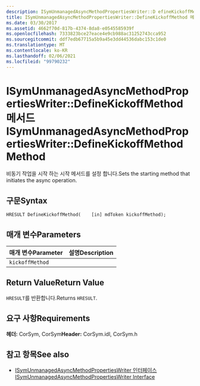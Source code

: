 ```yaml
---
description: ISymUnmanagedAsyncMethodPropertiesWriter::D efineKickoffMethod 메서드에 대해 자세히 알아보세요.
title: ISymUnmanagedAsyncMethodPropertiesWriter::DefineKickoffMethod 메서드
ms.date: 03/30/2017
ms.assetid: 4662f70d-817b-4374-8da8-e0545585939f
ms.openlocfilehash: 7333823bce27eace4e9cb988ac31252743cca952
ms.sourcegitcommit: ddf7edb67715a5b9a45e3dd44536dabc153c1de0
ms.translationtype: MT
ms.contentlocale: ko-KR
ms.lasthandoff: 02/06/2021
ms.locfileid: "99790232"
---
```

# <a name="isymunmanagedasyncmethodpropertieswriterdefinekickoffmethod-method"></a><span data-ttu-id="70572-103">ISymUnmanagedAsyncMethodPropertiesWriter::DefineKickoffMethod 메서드</span><span class="sxs-lookup"><span data-stu-id="70572-103">ISymUnmanagedAsyncMethodPropertiesWriter::DefineKickoffMethod Method</span></span>

<span data-ttu-id="70572-104">비동기 작업을 시작 하는 시작 메서드를 설정 합니다.</span><span class="sxs-lookup"><span data-stu-id="70572-104">Sets the starting method that initiates the async operation.</span></span>  
  
## <a name="syntax"></a><span data-ttu-id="70572-105">구문</span><span class="sxs-lookup"><span data-stu-id="70572-105">Syntax</span></span>  
  
```idl  
HRESULT DefineKickoffMethod(    [in] mdToken kickoffMethod);  
```  
  
## <a name="parameters"></a><span data-ttu-id="70572-106">매개 변수</span><span class="sxs-lookup"><span data-stu-id="70572-106">Parameters</span></span>  
  
|<span data-ttu-id="70572-107">매개 변수</span><span class="sxs-lookup"><span data-stu-id="70572-107">Parameter</span></span>|<span data-ttu-id="70572-108">설명</span><span class="sxs-lookup"><span data-stu-id="70572-108">Description</span></span>|  
|---------------|-----------------|  
|`kickoffMethod`||  
  
## <a name="return-value"></a><span data-ttu-id="70572-109">Return Value</span><span class="sxs-lookup"><span data-stu-id="70572-109">Return Value</span></span>  

 <span data-ttu-id="70572-110">`HRESULT`를 반환합니다.</span><span class="sxs-lookup"><span data-stu-id="70572-110">Returns `HRESULT`.</span></span>  
  
## <a name="requirements"></a><span data-ttu-id="70572-111">요구 사항</span><span class="sxs-lookup"><span data-stu-id="70572-111">Requirements</span></span>  

 <span data-ttu-id="70572-112">**헤더:** CorSym, CorSym</span><span class="sxs-lookup"><span data-stu-id="70572-112">**Header:** CorSym.idl, CorSym.h</span></span>  
  
## <a name="see-also"></a><span data-ttu-id="70572-113">참고 항목</span><span class="sxs-lookup"><span data-stu-id="70572-113">See also</span></span>

- [<span data-ttu-id="70572-114">ISymUnmanagedAsyncMethodPropertiesWriter 인터페이스</span><span class="sxs-lookup"><span data-stu-id="70572-114">ISymUnmanagedAsyncMethodPropertiesWriter Interface</span></span>](isymunmanagedasyncmethodpropertieswriter-interface.md)
